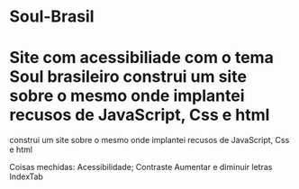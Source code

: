 # Soul-Brasil
# Site com acessibiliade com o tema Soul brasileiro construi um site sobre o mesmo onde implantei recusos de JavaScript, Css e html
construi um site sobre o mesmo onde implantei recusos de JavaScript, Css e html

Coisas mechidas:
Acessibilidade;
Contraste
Aumentar e diminuir letras
IndexTab

